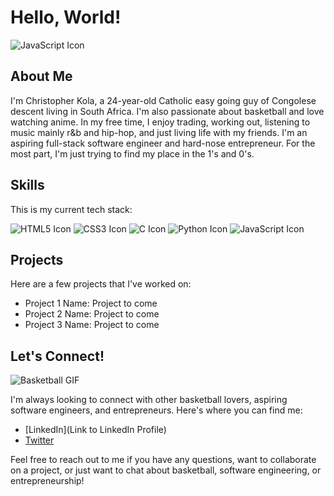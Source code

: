 # Hello, World!

![JavaScript Icon](https://raw.githubusercontent.com/danielcranney/readme-generator/main/public/icons/languages/javascript.svg)

## About Me

I'm Christopher Kola, a 24-year-old Catholic easy going guy of Congolese descent living in South Africa. I'm also passionate about basketball and love watching anime. In my free time, I enjoy trading, working out, listening to music mainly r&b and hip-hop, and just living life with my friends. I'm an aspiring full-stack software engineer and hard-nose entrepreneur. For the most part, I'm just trying to find my place in the 1's and 0's.

## Skills

This is my current tech stack:

![HTML5 Icon](https://img.icons8.com/color/48/000000/html-5--v1.png)
![CSS3 Icon](https://img.icons8.com/color/48/000000/css3.png)
![C Icon](https://img.icons8.com/color/48/000000/c-programming.png)
![Python Icon](https://img.icons8.com/color/48/000000/python--v1.png)
![JavaScript Icon](https://raw.githubusercontent.com/danielcranney/readme-generator/main/public/icons/skills/javascript-colored.svg)

## Projects

Here are a few projects that I've worked on:

- Project 1 Name: Project to come
- Project 2 Name: Project to come
- Project 3 Name: Project to come

## Let's Connect!

![Basketball GIF](https://media.tenor.com/uDviGvD1FKAAAAAM/nyochio-d4dj.gif)

I'm always looking to connect with other basketball lovers, aspiring software engineers, and entrepreneurs. Here's where you can find me:

- [LinkedIn](Link to LinkedIn Profile)
- [Twitter](https://twitter.com/KolaDev01?t=qM7hf_YzRFw6CYQcS73lxw&s=09)

Feel free to reach out to me if you have any questions, want to collaborate on a project, or just want to chat about basketball, software engineering, or entrepreneurship!
